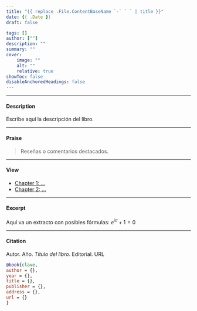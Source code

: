 ```yaml
---
title: "{{ replace .File.ContentBaseName `-` ` ` | title }}"
date: {{ .Date }}
draft: false

tags: []
author: [""]
description: ""
summary: ""
cover:
    image: ""
    alt: ""
    relative: true
showToc: false
disableAnchoredHeadings: false
---
```

---

#### Description

Escribe aquí la descripción del libro.

---

#### Praise

> Reseñas o comentarios destacados.

---

#### View

+ [Chapter 1: ...](chapter1.pdf)
+ [Chapter 2: ...](chapter2.pdf)

---

#### Excerpt

Aquí va un extracto con posibles fórmulas:
$e^{i\pi} + 1 = 0$

---

#### Citation

Autor. Año. *Título del libro*. Editorial. URL

```BibTeX
@book{clave,
author = {},
year = {},
title = {},
publisher = {},
address = {},
url = {}
}
